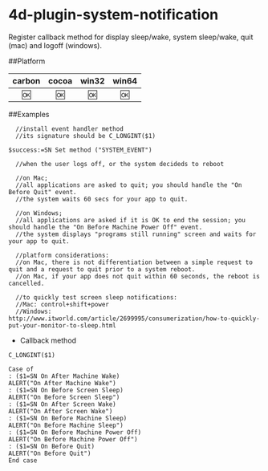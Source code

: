 # 4d-plugin-system-notification
Register callback method for display sleep/wake, system sleep/wake, quit (mac) and logoff (windows).

##Platform

| carbon | cocoa | win32 | win64 |
|:------:|:-----:|:---------:|:---------:|
|🆗|🆗|🆗|🆗|

##Examples

```
  //install event handler method
  //its signature should be C_LONGINT($1)

$success:=SN Set method ("SYSTEM_EVENT")

  //when the user logs off, or the system decideds to reboot

  //on Mac;
  //all applications are asked to quit; you should handle the "On Before Quit" event.
  //the system waits 60 secs for your app to quit.

  //on Windows;
  //all applications are asked if it is OK to end the session; you should handle the "On Before Machine Power Off" event.
  //the system displays "programs still running" screen and waits for your app to quit.

  //platform considerations:
  //on Mac, there is not differentiation between a simple request to quit and a request to quit prior to a system reboot.
  //on Mac, if your app does not quit within 60 seconds, the reboot is cancelled.

  //to quickly test screen sleep notifications:
  //Mac: control+shift+power
  //Windows: http://www.itworld.com/article/2699995/consumerization/how-to-quickly-put-your-monitor-to-sleep.html
  ```
  
* Callback method

```
C_LONGINT($1)

Case of 
: ($1=SN On After Machine Wake)
ALERT("On After Machine Wake")
: ($1=SN On Before Screen Sleep)
ALERT("On Before Screen Sleep")
: ($1=SN On After Screen Wake)
ALERT("On After Screen Wake")
: ($1=SN On Before Machine Sleep)
ALERT("On Before Machine Sleep")
: ($1=SN On Before Machine Power Off)
ALERT("On Before Machine Power Off")
: ($1=SN On Before Quit)
ALERT("On Before Quit")
End case 
```
